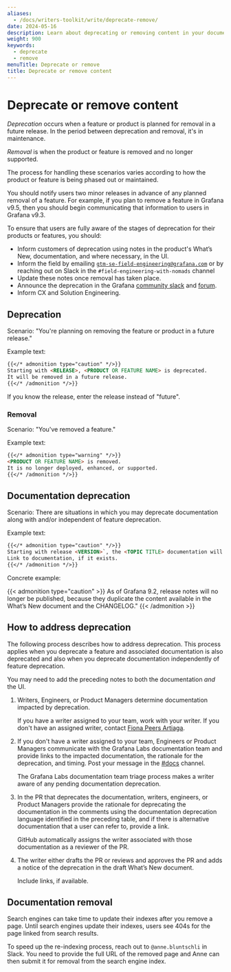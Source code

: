 ```yaml
---
aliases:
  - /docs/writers-toolkit/write/deprecate-remove/
date: 2024-05-16
description: Learn about deprecating or removing content in your documentation.
weight: 900
keywords:
  - deprecate
  - remove
menuTitle: Deprecate or remove
title: Deprecate or remove content
---
```


# Deprecate or remove content

<!-- vale Grafana.GooglePassive = NO -->
<!-- vale Grafana.Timeless = NO -->

_Deprecation_ occurs when a feature or product is planned for removal in a future release.
In the period between deprecation and removal, it's in maintenance.

_Removal_ is when the product or feature is removed and no longer supported.

The process for handling these scenarios varies according to how the product or feature is being phased out or maintained.

<!-- vale Grafana.GooglePassive = YES -->
<!-- vale Grafana.Timeless = YES -->

You should notify users two minor releases in advance of any planned removal of a feature.
For example, if you plan to remove a feature in Grafana v9.5, then you should begin communicating that information to users in Grafana v9.3.

To ensure that users are fully aware of the stages of deprecation for their products or features, you should:

- Inform customers of deprecation using notes in the product's What’s New, documentation, and where necessary, in the UI.
- Inform the field by emailing [`gtm-se-field-engineering@grafana.com`](mailto:gtm-se-field-engineering@grafana.com) or by reaching out on Slack in the `#field-engineering-with-nomads` channel
- Update these notes once removal has taken place.
- Announce the deprecation in the Grafana [community slack](https://grafana.slack.com/archives/C05675Y4F) and [forum](https://community.grafana.com/).
- Inform CX and Solution Engineering.

## Deprecation

<!-- vale Grafana.Timeless = NO -->

Scenario: "You're planning on removing the feature or product in a future release."

Example text:

```markdown
{{</* admonition type="caution" */>}}
Starting with <RELEASE>, <PRODUCT OR FEATURE NAME> is deprecated.
It will be removed in a future release.
{{</* /admonition */>}}
```

If you know the release, enter the release instead of "future".

<!-- vale Grafana.Timeless = YES -->

### Removal

Scenario: "You've removed a feature."

Example text:

```markdown
{{</* admonition type="warning" */>}}
<PRODUCT OR FEATURE NAME> is removed.
It is no longer deployed, enhanced, or supported.
{{</* /admonition */>}}
```

## Documentation deprecation

Scenario: There are situations in which you may deprecate documentation along with and/or independent of feature deprecation.

Example text:

<!-- vale Grafana.GoogleWill = NO -->
<!-- vale Grafana.GooglePassive = NO -->

```markdown
{{</* admonition type="caution" */>}}
Starting with release <VERSION>`, the <TOPIC TITLE> documentation will no longer be published because <RATIONALE>.
Link to documentation, if it exists.
{{</* /admonition */>}}
```

Concrete example:

{{< admonition type="caution" >}}
As of Grafana 9.2, release notes will no longer be published, because they duplicate the content available in the What’s New document and the CHANGELOG."
{{< /admonition >}}

<!-- vale Grafana.GooglePassive = YES -->
<!-- vale Grafana.GoogleWill = YES -->

## How to address deprecation

The following process describes how to address deprecation.
This process applies when you deprecate a feature and associated documentation is also deprecated and also when you deprecate documentation independently of feature deprecation.

You may need to add the preceding notes to both the documentation _and_ the UI.

1. Writers, Engineers, or Product Managers determine documentation impacted by deprecation.
   <!-- vale Grafana.Spelling = NO -->

   If you have a writer assigned to your team, work with your writer.
   If you don't have an assigned writer, contact [Fiona Peers Artiaga](mailto:fiona.artiaga@grafana.com).

   <!-- vale Grafana.Spelling = YES -->

1. If you don't have a writer assigned to your team, Engineers or Product Managers communicate with the Grafana Labs documentation team and provide links to the impacted documentation, the rationale for the deprecation, and timing.
   Post your message in the [#docs](https://raintank-corp.slack.com/archives/C5PG2JK8W) channel.

   The Grafana Labs documentation team triage process makes a writer aware of any pending documentation deprecation.

1. In the PR that deprecates the documentation, writers, engineers, or Product Managers provide the rationale for deprecating the documentation in the comments using the documentation deprecation language identified in the preceding table, and if there is alternative documentation that a user can refer to, provide a link.

   GitHub automatically assigns the writer associated with those documentation as a reviewer of the PR.

1. The writer either drafts the PR or reviews and approves the PR and adds a notice of the deprecation in the draft What’s New document.

   Include links, if available.

## Documentation removal

Search engines can take time to update their indexes after you remove a page.
Until search engines update their indexes, users see 404s for the page linked from search results.

To speed up the re-indexing process, reach out to `@anne.bluntschli` in Slack.
You need to provide the full URL of the removed page and Anne can then submit it for removal from the search engine index.
